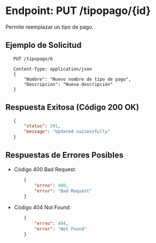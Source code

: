 Endpoint: PUT /tipopago/{id}
============================
Permite reemplazar un tipo de pago.

## Ejemplo de Solicitud
 ```http
    PUT /tipopago/6

    Content-Type: application/json
    {
        "Nombre": "Nuevo nombre de tipo de pago",
        "Descripcion": "Nueva descripción"
    }
``` 
## Respuesta Exitosa (Código 200 OK)
 ``` json
    {
        "status": 201,
        "message": "Updated successfully"
    }
``` 
## Respuestas de Errores Posibles
- Código 400 Bad Request:
 ``` json 
        {
            "errno": 400,
            "error": "Bad Request"
        }
 ``` 
- Código 404 Not Found:
 ``` json 
        {
            "errno": 404,
            "error": "Not Found"
        }
 ``` 